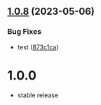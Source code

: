 ## [1.0.8](https://github.com/aikosiadotcom/automaton-core/compare/v1.0.7...v1.0.8) (2023-05-06)


### Bug Fixes

* test ([873c1ca](https://github.com/aikosiadotcom/automaton-core/commit/873c1ca12bfcc0e8ff4f8f7001262016adbb8f90))

# 1.0.0

- stable release
